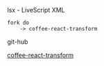 lsx - LiveScript XML

    fork do
        -> coffee-react-transform


git-hub

[coffee-react-transform](https://github.com/jsdf/coffee-react-transform)
